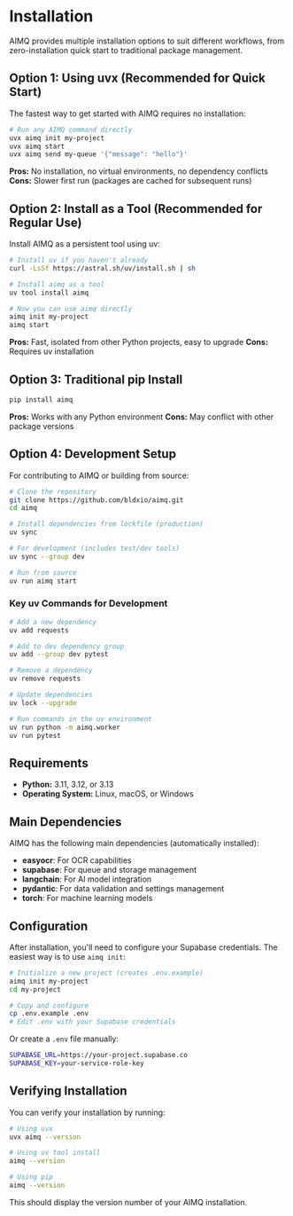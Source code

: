 # Installation

AIMQ provides multiple installation options to suit different workflows, from zero-installation quick start to traditional package management.

## Option 1: Using uvx (Recommended for Quick Start)

The fastest way to get started with AIMQ requires no installation:

```bash
# Run any AIMQ command directly
uvx aimq init my-project
uvx aimq start
uvx aimq send my-queue '{"message": "hello"}'
```

**Pros:** No installation, no virtual environments, no dependency conflicts
**Cons:** Slower first run (packages are cached for subsequent runs)

## Option 2: Install as a Tool (Recommended for Regular Use)

Install AIMQ as a persistent tool using uv:

```bash
# Install uv if you haven't already
curl -LsSf https://astral.sh/uv/install.sh | sh

# Install aimq as a tool
uv tool install aimq

# Now you can use aimq directly
aimq init my-project
aimq start
```

**Pros:** Fast, isolated from other Python projects, easy to upgrade
**Cons:** Requires uv installation

## Option 3: Traditional pip Install

```bash
pip install aimq
```

**Pros:** Works with any Python environment
**Cons:** May conflict with other package versions

## Option 4: Development Setup

For contributing to AIMQ or building from source:

```bash
# Clone the repository
git clone https://github.com/bldxio/aimq.git
cd aimq

# Install dependencies from lockfile (production)
uv sync

# For development (includes test/dev tools)
uv sync --group dev

# Run from source
uv run aimq start
```

### Key uv Commands for Development

```bash
# Add a new dependency
uv add requests

# Add to dev dependency group
uv add --group dev pytest

# Remove a dependency
uv remove requests

# Update dependencies
uv lock --upgrade

# Run commands in the uv environment
uv run python -m aimq.worker
uv run pytest
```

## Requirements

- **Python:** 3.11, 3.12, or 3.13
- **Operating System:** Linux, macOS, or Windows

## Main Dependencies

AIMQ has the following main dependencies (automatically installed):

- **easyocr**: For OCR capabilities
- **supabase**: For queue and storage management
- **langchain**: For AI model integration
- **pydantic**: For data validation and settings management
- **torch**: For machine learning models

## Configuration

After installation, you'll need to configure your Supabase credentials. The easiest way is to use `aimq init`:

```bash
# Initialize a new project (creates .env.example)
aimq init my-project
cd my-project

# Copy and configure
cp .env.example .env
# Edit .env with your Supabase credentials
```

Or create a `.env` file manually:

```bash
SUPABASE_URL=https://your-project.supabase.co
SUPABASE_KEY=your-service-role-key
```

## Verifying Installation

You can verify your installation by running:

```bash
# Using uvx
uvx aimq --version

# Using uv tool install
aimq --version

# Using pip
aimq --version
```

This should display the version number of your AIMQ installation.
